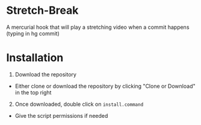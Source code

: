 # Stretch-Break
A mercurial hook that will play a stretching video when a commit happens (typing in hg commit)

# Installation

1. Download the repository
  - Either clone or download the repository by clicking "Clone or Download" in the top right
2. Once downloaded, double click on ``` install.command ```
  - Give the script permissions if needed
 
